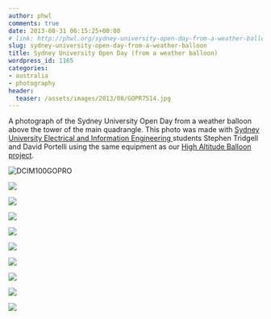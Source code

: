 ```yaml
---
author: phwl
comments: true
date: 2013-08-31 06:15:25+00:00
# link: http://phwl.org/sydney-university-open-day-from-a-weather-balloon/
slug: sydney-university-open-day-from-a-weather-balloon
title: Sydney University Open Day (from a weather balloon)
wordpress_id: 1165
categories:
- australia
- photography
header:
  teaser: /assets/images/2013/08/GOPR7514.jpg
---
```


A photograph of the Sydney University Open Day from a weather balloon above the tower of the main quadrangle. This photo was made with [Sydney University Electrical and Information Engineering ](http://www.ee.usyd.edu.au)students Stephen Tridgell and David Portelli using the same equipment as our [High Altitude Balloon project](http://www.phwl.org/high-altitude-balloon-launch-1/).

![DCIM100GOPRO](/assets/images/2013/08/GOPR7514.jpg)

<!-- more -->

![](/assets/images/2013/08/GOPR7063.jpg)

![](/assets/images/2013/08/GOPR7319.jpg)

![](/assets/images/2013/08/GOPR7344.jpg)

![](/assets/images/2013/08/GOPR7374.jpg)

![](/assets/images/2013/08/GOPR7395.jpg)

![](/assets/images/2013/08/GOPR7402.jpg)

![](/assets/images/2013/08/GOPR7463.jpg)

![](/assets/images/2013/08/GOPR7514.jpg)

![](/assets/images/2013/08/GOPR7612.jpg)


